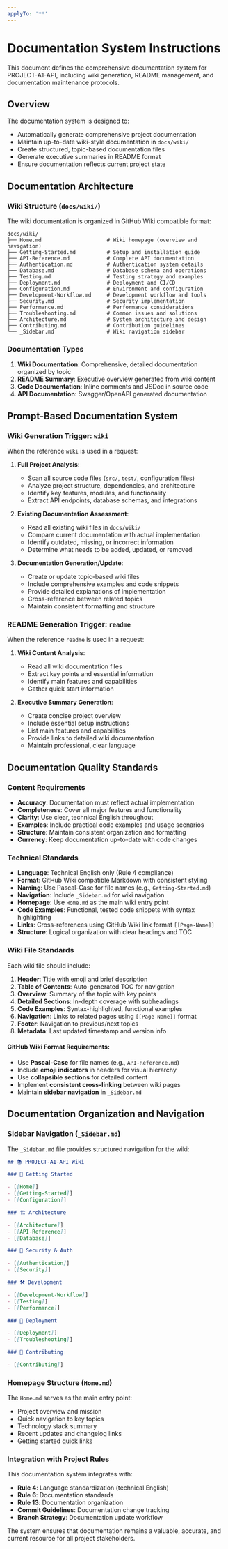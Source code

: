 ```yaml
---
applyTo: '**'
---
```


# Documentation System Instructions

This document defines the comprehensive documentation system for PROJECT-A1-API, including wiki generation, README management, and documentation maintenance protocols.

## Overview

The documentation system is designed to:

- Automatically generate comprehensive project documentation
- Maintain up-to-date wiki-style documentation in `docs/wiki/`
- Create structured, topic-based documentation files
- Generate executive summaries in README format
- Ensure documentation reflects current project state

## Documentation Architecture

### Wiki Structure (`docs/wiki/`)

The wiki documentation is organized in GitHub Wiki compatible format:

```
docs/wiki/
├── Home.md                     # Wiki homepage (overview and navigation)
├── Getting-Started.md          # Setup and installation guide
├── API-Reference.md            # Complete API documentation
├── Authentication.md           # Authentication system details
├── Database.md                 # Database schema and operations
├── Testing.md                  # Testing strategy and examples
├── Deployment.md               # Deployment and CI/CD
├── Configuration.md            # Environment and configuration
├── Development-Workflow.md     # Development workflow and tools
├── Security.md                 # Security implementation
├── Performance.md              # Performance considerations
├── Troubleshooting.md          # Common issues and solutions
├── Architecture.md             # System architecture and design
├── Contributing.md             # Contribution guidelines
└── _Sidebar.md                 # Wiki navigation sidebar
```

### Documentation Types

1. **Wiki Documentation**: Comprehensive, detailed documentation organized by topic
2. **README Summary**: Executive overview generated from wiki content
3. **Code Documentation**: Inline comments and JSDoc in source code
4. **API Documentation**: Swagger/OpenAPI generated documentation

## Prompt-Based Documentation System

### Wiki Generation Trigger: `wiki`

When the reference `wiki` is used in a request:

1. **Full Project Analysis**:
   - Scan all source code files (`src/`, `test/`, configuration files)
   - Analyze project structure, dependencies, and architecture
   - Identify key features, modules, and functionality
   - Extract API endpoints, database schemas, and integrations

2. **Existing Documentation Assessment**:
   - Read all existing wiki files in `docs/wiki/`
   - Compare current documentation with actual implementation
   - Identify outdated, missing, or incorrect information
   - Determine what needs to be added, updated, or removed

3. **Documentation Generation/Update**:
   - Create or update topic-based wiki files
   - Include comprehensive examples and code snippets
   - Provide detailed explanations of implementation
   - Cross-reference between related topics
   - Maintain consistent formatting and structure

### README Generation Trigger: `readme`

When the reference `readme` is used in a request:

1. **Wiki Content Analysis**:
   - Read all wiki documentation files
   - Extract key points and essential information
   - Identify main features and capabilities
   - Gather quick start information

2. **Executive Summary Generation**:
   - Create concise project overview
   - Include essential setup instructions
   - List main features and capabilities
   - Provide links to detailed wiki documentation
   - Maintain professional, clear language

## Documentation Quality Standards

### Content Requirements

- **Accuracy**: Documentation must reflect actual implementation
- **Completeness**: Cover all major features and functionality
- **Clarity**: Use clear, technical English throughout
- **Examples**: Include practical code examples and usage scenarios
- **Structure**: Maintain consistent organization and formatting
- **Currency**: Keep documentation up-to-date with code changes

### Technical Standards

- **Language**: Technical English only (Rule 4 compliance)
- **Format**: GitHub Wiki compatible Markdown with consistent styling
- **Naming**: Use Pascal-Case for file names (e.g., `Getting-Started.md`)
- **Navigation**: Include `_Sidebar.md` for wiki navigation
- **Homepage**: Use `Home.md` as the main wiki entry point
- **Code Examples**: Functional, tested code snippets with syntax highlighting
- **Links**: Cross-references using GitHub Wiki link format `[[Page-Name]]`
- **Structure**: Logical organization with clear headings and TOC

### Wiki File Standards

Each wiki file should include:

1. **Header**: Title with emoji and brief description
2. **Table of Contents**: Auto-generated TOC for navigation
3. **Overview**: Summary of the topic with key points
4. **Detailed Sections**: In-depth coverage with subheadings
5. **Code Examples**: Syntax-highlighted, functional examples
6. **Navigation**: Links to related pages using `[[Page-Name]]` format
7. **Footer**: Navigation to previous/next topics
8. **Metadata**: Last updated timestamp and version info

#### GitHub Wiki Format Requirements:

- Use **Pascal-Case** for file names (e.g., `API-Reference.md`)
- Include **emoji indicators** in headers for visual hierarchy
- Use **collapsible sections** for detailed content
- Implement **consistent cross-linking** between wiki pages
- Maintain **sidebar navigation** in `_Sidebar.md`

## Documentation Organization and Navigation

### Sidebar Navigation (`_Sidebar.md`)

The `_Sidebar.md` file provides structured navigation for the wiki:

```markdown
## 📚 PROJECT-A1-API Wiki

### 🚀 Getting Started

- [[Home]]
- [[Getting-Started]]
- [[Configuration]]

### 🏗️ Architecture

- [[Architecture]]
- [[API-Reference]]
- [[Database]]

### 🔐 Security & Auth

- [[Authentication]]
- [[Security]]

### 🛠️ Development

- [[Development-Workflow]]
- [[Testing]]
- [[Performance]]

### 🚀 Deployment

- [[Deployment]]
- [[Troubleshooting]]

### 🤝 Contributing

- [[Contributing]]
```

### Homepage Structure (`Home.md`)

The `Home.md` serves as the main entry point:

- Project overview and mission
- Quick navigation to key topics
- Technology stack summary
- Recent updates and changelog links
- Getting started quick links

### Integration with Project Rules

This documentation system integrates with:

- **Rule 4**: Language standardization (technical English)
- **Rule 6**: Documentation standards
- **Rule 13**: Documentation organization
- **Commit Guidelines**: Documentation change tracking
- **Branch Strategy**: Documentation update workflow

The system ensures that documentation remains a valuable, accurate, and current resource for all project stakeholders.
